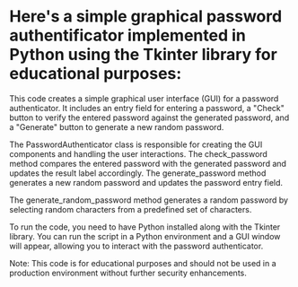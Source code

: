 # Here's a simple graphical password authentificator implemented in Python using the Tkinter library for educational purposes:

This code creates a simple graphical user interface (GUI) for a password authenticator. It includes an entry field for entering a password, a "Check" button to verify the entered password against the generated password, and a "Generate" button to generate a new random password.

The PasswordAuthenticator class is responsible for creating the GUI components and handling the user interactions. The check_password method compares the entered password with the generated password and updates the result label accordingly. The generate_password method generates a new random password and updates the password entry field.

The generate_random_password method generates a random password by selecting random characters from a predefined set of characters.

To run the code, you need to have Python installed along with the Tkinter library. You can run the script in a Python environment and a GUI window will appear, allowing you to interact with the password authenticator.

Note: This code is for educational purposes and should not be used in a production environment without further security enhancements.
